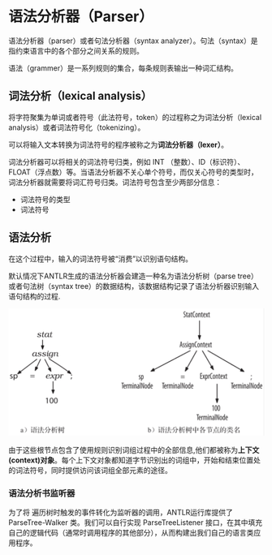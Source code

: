# 语法分析器（Parser）

语法分析器（parser）或者句法分析器（syntax analyzer）。句法（syntax）是指约束语言中的各个部分之间关系的规则。

语法（grammer）是一系列规则的集合，每条规则表输出一种词汇结构。

## 词法分析（lexical analysis）

将字符聚集为单词或者符号（此法符号，token）的过程称之为词法分析（lexical analysis）或者词法符号化（tokenizing）。

可以将输入文本转换为词法符号的程序被称之为**词法分析器（lexer）**。

词法分析器可以将相关的词法符号归类，例如 INT （整数）、ID（标识符）、FLOAT（浮点数）等。当语法分析器不关心单个符号，而仅关心符号的类型时，词法分析器就需要将词汇符号归类。词法符号包含至少两部分信息：

- 词法符号的类型
- 词法符号

## 语法分析

在这个过程中，输入的词法符号被“消费”以识别语句结构。

默认情况下ANTLR生成的语法分析器会建造一种名为语法分析树（parse tree）或者句法树（syntax tree）的数据结构，该数据结构记录了语法分析器识别输入语句结构的过程.

![语法分析树](.\picture\parser.png)

由于这些根节点包含了使用规则识别词组过程中的全部信息,他们都被称为**上下文(context)对象**。每个上下文对象都知道字节识别出的词组中，开始和结束位置处的词法符号，同时提供访问该词组全部元素的途径。

### 语法分析书监听器

为了将 遍历树时触发的事件转化为监听器的调用，ANTLR运行库提供了 ParseTree-Walker 类。我们可以自行实现 ParseTreeListener 接口，在其中填充自己的逻辑代码（通常时调用程序的其他部分），从而构建出我们自己的语言类应用程序。

